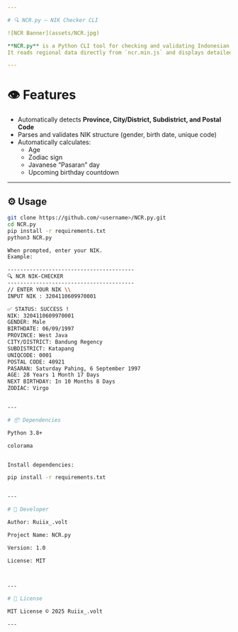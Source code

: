 ```yaml
---

# 🔍 NCR.py — NIK Checker CLI

![NCR Banner](assets/NCR.jpg)

**NCR.py** is a Python CLI tool for checking and validating Indonesian National ID Numbers (**NIK**) completely **offline**.  
It reads regional data directly from `ncr.min.js` and displays detailed information with **colored and animated terminal output**.

---
```


# 👁️ Features
- Automatically detects **Province, City/District, Subdistrict, and Postal Code**
- Parses and validates NIK structure (gender, birth date, unique code)
- Automatically calculates:
  - Age
  - Zodiac sign
  - Javanese “Pasaran” day
  - Upcoming birthday countdown

---

## ⚙️ Usage
```bash
git clone https://github.com/<username>/NCR.py.git
cd NCR.py
pip install -r requirements.txt
python3 NCR.py

When prompted, enter your NIK.
Example:

----------------------------------------
🔍 NCR NIK-CHECKER
----------------------------------------
// ENTER YOUR NIK \\
INPUT NIK : 3204110609970001

✅ STATUS: SUCCESS !
NIK: 3204110609970001
GENDER: Male
BIRTHDATE: 06/09/1997
PROVINCE: West Java
CITY/DISTRICT: Bandung Regency
SUBDISTRICT: Katapang
UNIQCODE: 0001
POSTAL CODE: 40921
PASARAN: Saturday Pahing, 6 September 1997
AGE: 28 Years 1 Month 17 Days
NEXT BIRTHDAY: In 10 Months 8 Days
ZODIAC: Virgo


---

# 📦 Dependencies

Python 3.8+

colorama


Install dependencies:

pip install -r requirements.txt


---

# 👤 Developer

Author: Ruiix_.volt

Project Name: NCR.py

Version: 1.0

License: MIT



---

# 📜 License

MIT License © 2025 Ruiix_.volt

---